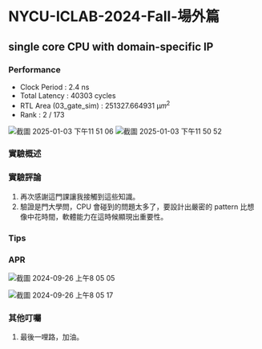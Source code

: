 # NYCU-ICLAB-2024-Fall-場外篇
## single core CPU with domain-specific IP
### Performance
- Clock Period : 2.4 ns
- Total Latency : 40303 cycles
- RTL Area (03_gate_sim) : 251327.664931  μ𝑚<sup>2 </sup>
- Rank : 2 / 173

![截圖 2025-01-03 下午11 51 06](https://github.com/user-attachments/assets/8ac81f9e-4e8c-49d6-90eb-35957ff65693)
![截圖 2025-01-03 下午11 50 52](https://github.com/user-attachments/assets/ed5e634f-de7e-4f8f-9df6-e9441d23246d)


### 實驗概述



### 實驗評論
1. 再次感謝這門課讓我接觸到這些知識。
2. 驗證是門大學問，CPU 會碰到的問題太多了，要設計出嚴密的 pattern 比想像中花時間，軟體能力在這時候顯現出重要性。

### Tips


### APR

![截圖 2024-09-26 上午8 05 05](https://github.com/user-attachments/assets/1fba8da0-2394-4905-9736-5be39f6ff79c)


![截圖 2024-09-26 上午8 05 17](https://github.com/user-attachments/assets/26a90b92-c60b-4a5e-90d7-b6df262d8e62)





### 其他叮囑
1. 最後一哩路，加油。
